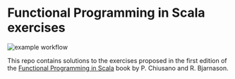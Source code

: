 # Functional Programming in Scala exercises
![example workflow](https://github.com/github/docs/actions/workflows/gradle.yaml/badge.svg?branch=main)

This repo contains solutions to the exercises proposed in the first edition of the [Functional Programming in Scala](https://www.manning.com/books/functional-programming-in-scala)
book by P. Chiusano and R. Bjarnason.